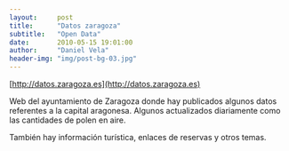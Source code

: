 ```yaml
---
layout:     post
title:      "Datos zaragoza"
subtitle:   "Open Data"
date:       2010-05-15 19:01:00
author:     "Daniel Vela"
header-img: "img/post-bg-03.jpg"
---
```


[http://datos.zaragoza.es](http://datos.zaragoza.es)  

Web del ayuntamiento de Zaragoza donde hay publicados algunos datos referentes a la capital aragonesa. Algunos actualizados diariamente como las cantidades de polen en aire.  

También hay información turística, enlaces de reservas y otros temas.